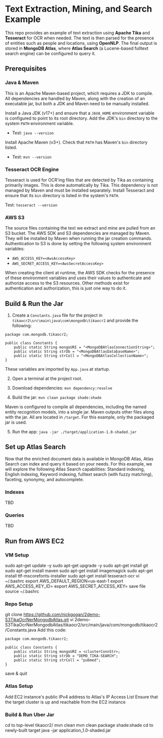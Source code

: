 # Text Extraction, Mining, and Search Example

This repo provides an example of text extraction using **Apache Tika** and **Tesseract** for OCR when needed. 
The text is then parsed for the presence of entities such as people and locations, using **OpenNLP**. The final output is stored in **MongoDB Atlas**, where **Atlas Search** (a Lucene-based fulltext search engine) can be configured to query it.

## Prerequisites

### Java & Maven

This is an Apache Maven-based project, which requires a JDK to compile.
All dependencies are handled by Maven, along with the creation of an executable jar, but both a JDK and Maven need to be manually installed.

Install a Java JDK (v17+) and ensure that a `JAVA_HOME` environment variable is configured to point to its root directory.
Add the JDK's `bin` directory to the system `PATH` environment variable.
- Test: `java --version`

Install Apache Maven (v3+). Check that `PATH` has Maven's `bin` directory listed.
- Test: `mvn --version`

### Tesseract OCR Engine

Tesseract is used for OCR'ing files that are detected by Tika as containing primarily images. This is done automatically by Tika.
This dependency is not managed by Maven and must be installed separately. 
Install Tesseract and ensure that its `bin` directory is listed in the system's `PATH`.

Test: `tesseract --version`

### AWS S3

The source files containing the text we extract and mine are pulled from an S3 bucket.
The AWS SDK and S3 dependencies are managed by Maven. They will be installed by Maven when running the jar creation commands. 
Authentication to S3 is done by setting the following system environment variables:
- `AWS_ACCESS_KEY=<AwsAccessKey>`
- `AWS_SECRET_ACCESS_KEY=<AwsSecretAccessKey>`

When creating the client at runtime, the AWS SDK checks for the presence of these environment variables and uses their values to authenticate and authorize access to the S3 resources.
Other methods exist for authentication and authorization, this is just one way to do it.

## Build & Run the Jar

1. Create a `Constants.java` file for the project in `tikaocr2\src\main\java\com\mongodb\tikaocr2` and provide the following:
```
package com.mongodb.tikaocr2;

public class Constants {
    public static String mongoURI = "<MongoDBAtlasConnectionString>";
    public static String strDb = "<MongoDBAtlasDatabaseName>";
    public static String strColl = "<MongoDBAtlasCollectionName>";
}
```
These variables are imported by `App.java` at startup.

2. Open a terminal at the project root.

3. Download dependencies: `mvn dependency:resolve`

4. Build the jar: `mvn clean package shade:shade`

Maven is configured to compile all dependencies, including the named entity recognition models, into a single jar.
Maven outputs other files along with the jar. All are located in `/target`. For this example, only the packaged jar is used.

5. Run the app: `java -jar ./target/application-1.0-shaded.jar`

## Set up Atlas Search

Now that the enriched document data is available in MongoDB Atlas, Atlas Search can index and query it based on your needs. For this example, we will explore the following Atlas Search capabilities: Standard indexing, English indexing, Keyword indexing, fulltext search (with fuzzy matching), faceting, synonymy, and autocomplete.

### Indexes

TBD

### Queries

TBD

## Run from AWS EC2
### VM Setup
sudo apt-get update -y
sudo apt-get upgrade -y
sudo apt-get install git
sudo apt-get install maven
sudo apt-get install imagemagick
sudo apt-get install ttf-mscorefonts-installer
sudo apt-get install tesseract-ocr
vi ~/.bashrc
export AWS_DEFAULT_REGION=us-east-1
export AWS_ACCESS_KEY_ID=<yourKeyId>
export AWS_SECRET_ACCESS_KEY=<yourSecretKey>
save file
source ~/.bashrc
### Repo Setup
git clone https://github.com/nickgogan/2demo-S3TikaOcrNerMongodbAtlas.git
vi 2demo-S3TikaOcrNerMongodbAtlas/tikaocr2/src/main/java/com/mongodb/tikaocr2/Constants.java
Add this code:
```
package com.mongodb.tikaocr2;

public class Constants {
    public static String mongoURI = <clusterConnStr>;
    public static String strDb = "DEMO_TIKA-SEARCH";
    public static String strColl = "pubmed";
}
```
save & quit
### Atlas Setup
Add EC2 instance's public IPv4 address to Atlas's IP Access List
Ensure that the target cluster is up and reachable from the EC2 instance
### Build & Run Uber Jar
cd to top-level tikaocr2/
mvn clean
mvn clean package shade:shade
cd to newly-built target
java -jar application_1.0-shaded.jar
